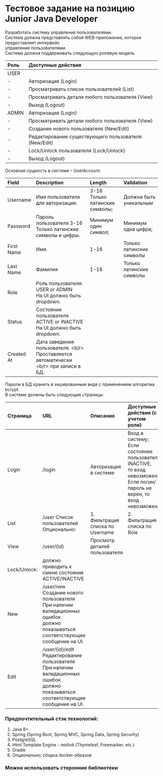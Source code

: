 # Тестовое задание на позицию Junior Java Developer
Разработать систему управления пользователями.<br>
Система должна представлять собой WEB-приложение, которое предоставляет интерфейс <br/>
управления пользователями.<br/>
Система должна поддерживать следующую ролевую модель<br/>

Роль   |Доступные действия
:---   |:---
USER   |
    -  |Авторизация (Login)
    -  |Просматривать список пользователей (List)|
    -  |Просматривать детали любого пользователя (View)
    -  |Выход (Logout)
ADMIN  | Авторизация (Login)
    -  |Просматривать детали любого пользователя (View)
    -  |Создание нового пользователя (New/Edit)
    -  |Редактирование существующего пользователя (New/Edit)
    -  |Lock/Unlock пользователя (Lock/Unlock)
    -  |Выход (Logout)

Основная сущность в системе – UserAccount.<br/>

Field       | Description | Length | Validation
:---        |:---|:---|:---
Username    |Имя пользователя для авторизации.|3-16  Только латинские символы;|Должна быть уникальным
Password    |Пароль пользователя  3-16  Только латинские символы и цифры.|Минимум один символ;|Минимум одна цифра;
First Name  |Имя.|  1-16|  Только латинские символы
Last Name   |Фамилия|  1-16 | Только латинские символы
Role        |Роль пользователя: <br/> USER or ADMIN <br/> На UI должно быть dropdown.
Status      |Состояние пользователя <br/> ACTIVE or INACTIVE <br/> На UI должно быть dropdown.
Created At  |Дата заведения пользователя. <b/r> Проставляется автоматически <b/r> при записи в БД.

Пароли в БД хранить в хешированным виде с применением алгоритма bcrypt.<br/>
В системе должны быть следующие страницы:<br/>

Страница    | URL |Описание |Доступные действия (с учетом роли)
:---        |:---|:---|:---
Login       |/login  |Авторизация в системе  |Вход в систему; <br/> Если состояние пользователя INACTIVE, <br/> то вход невозможен; <br/>Если логин/пароль не верен, то вход <br/> невозможен;
List        |/user  Список пользователей  Опционально:|1.  Фильтрация списка по Username|2.  Фильтрация списка по Role |3.  Пагинация
View        |/user/{id}  |Просмотр деталей пользователя
Lock/Unlock:| должно приводить к смене состояния ACTIVE/INACTIVE
New         |/user/new  Создание нового пользователя При наличии валидационных ошибок <br/> должно показываться <br/> соответствующее сообщение на UI.
Edit        |/user/{id}/edit  Редактирование пользователя <br/> При наличии валидационных ошибок <br/> должно показываться <br/>соответствующее сообщение на UI.

### Предпочтительный стэк технологий:
1.  Java 8+
2.  Spring (Spring Boot, Spring MVC, Spring Data, Spring Security)
3.  PostgreSQL
4.  Html Template Engine - любой (Thymeleaf, Freemarker, etc.)
5.  Gradle
6.  Опционально: сборка docker-образов
### Можно использовать сторонние библиотеки 